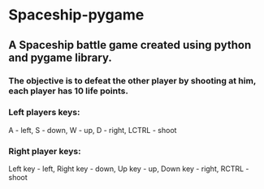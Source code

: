 # Spaceship-pygame

## A Spaceship battle game created using python and pygame library.
### The objective is to defeat the other player by shooting at him, each player has 10 life points.

### Left players keys:

A - left,
S - down,
W - up,
D - right,
LCTRL - shoot

### Right player keys:

Left key - left,
Right key - down,
Up key - up,
Down key - right,
RCTRL - shoot
